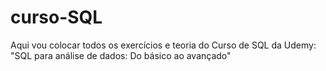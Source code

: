 # curso-SQL
Aqui vou colocar todos os exercícios e teoria do Curso de SQL da Udemy: "SQL para análise de dados: Do básico ao avançado"
